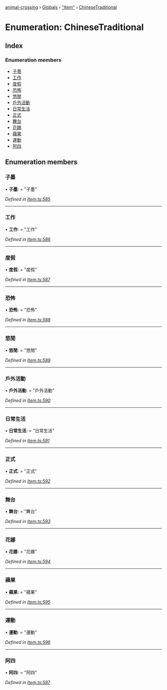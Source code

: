 [animal-crossing](../README.md) › [Globals](../globals.md) › ["Item"](../modules/_item_.md) › [ChineseTraditional](_item_.chinesetraditional.md)

# Enumeration: ChineseTraditional

## Index

### Enumeration members

* [子墨](_item_.chinesetraditional.md#子墨)
* [工作](_item_.chinesetraditional.md#工作)
* [度假](_item_.chinesetraditional.md#度假)
* [恐怖](_item_.chinesetraditional.md#恐怖)
* [悠閒](_item_.chinesetraditional.md#悠閒)
* [戶外活動](_item_.chinesetraditional.md#戶外活動)
* [日常生活](_item_.chinesetraditional.md#日常生活)
* [正式](_item_.chinesetraditional.md#正式)
* [舞台](_item_.chinesetraditional.md#舞台)
* [花娜](_item_.chinesetraditional.md#花娜)
* [蘋果](_item_.chinesetraditional.md#蘋果)
* [運動](_item_.chinesetraditional.md#運動)
* [阿四](_item_.chinesetraditional.md#阿四)

## Enumeration members

###  子墨

• **子墨**: = "子墨"

*Defined in [Item.ts:585](https://github.com/Norviah/animal-crossing/blob/6476932/module/types/Item.ts#L585)*

___

###  工作

• **工作**: = "工作"

*Defined in [Item.ts:586](https://github.com/Norviah/animal-crossing/blob/6476932/module/types/Item.ts#L586)*

___

###  度假

• **度假**: = "度假"

*Defined in [Item.ts:587](https://github.com/Norviah/animal-crossing/blob/6476932/module/types/Item.ts#L587)*

___

###  恐怖

• **恐怖**: = "恐怖"

*Defined in [Item.ts:588](https://github.com/Norviah/animal-crossing/blob/6476932/module/types/Item.ts#L588)*

___

###  悠閒

• **悠閒**: = "悠閒"

*Defined in [Item.ts:589](https://github.com/Norviah/animal-crossing/blob/6476932/module/types/Item.ts#L589)*

___

###  戶外活動

• **戶外活動**: = "戶外活動"

*Defined in [Item.ts:590](https://github.com/Norviah/animal-crossing/blob/6476932/module/types/Item.ts#L590)*

___

###  日常生活

• **日常生活**: = "日常生活"

*Defined in [Item.ts:591](https://github.com/Norviah/animal-crossing/blob/6476932/module/types/Item.ts#L591)*

___

###  正式

• **正式**: = "正式"

*Defined in [Item.ts:592](https://github.com/Norviah/animal-crossing/blob/6476932/module/types/Item.ts#L592)*

___

###  舞台

• **舞台**: = "舞台"

*Defined in [Item.ts:593](https://github.com/Norviah/animal-crossing/blob/6476932/module/types/Item.ts#L593)*

___

###  花娜

• **花娜**: = "花娜"

*Defined in [Item.ts:594](https://github.com/Norviah/animal-crossing/blob/6476932/module/types/Item.ts#L594)*

___

###  蘋果

• **蘋果**: = "蘋果"

*Defined in [Item.ts:595](https://github.com/Norviah/animal-crossing/blob/6476932/module/types/Item.ts#L595)*

___

###  運動

• **運動**: = "運動"

*Defined in [Item.ts:596](https://github.com/Norviah/animal-crossing/blob/6476932/module/types/Item.ts#L596)*

___

###  阿四

• **阿四**: = "阿四"

*Defined in [Item.ts:597](https://github.com/Norviah/animal-crossing/blob/6476932/module/types/Item.ts#L597)*
